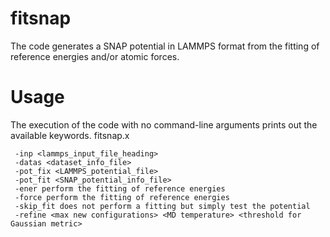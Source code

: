 # fitsnap

The code generates a SNAP potential in LAMMPS format from the fitting of reference energies and/or atomic forces.

# Usage

The execution of the code with no command-line arguments prints out the available keywords. 
fitsnap.x 

     -inp <lammps_input_file_heading>
     -datas <dataset_info_file>
     -pot_fix <LAMMPS_potential_file>
     -pot_fit <SNAP_potential_info_file>
     -ener perform the fitting of reference energies
     -force perform the fitting of reference energies
     -skip_fit does not perform a fitting but simply test the potential
     -refine <max new configurations> <MD temperature> <threshold for Gaussian metric>


